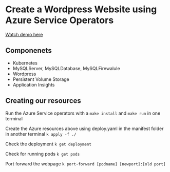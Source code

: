 # Create a Wordpress Website using Azure Service Operators

[Watch demo here](https://www.youtube.com/watch?v=H9RJBXPBxUY&t=1s)

## Componenets

- Kubernetes
- MySQLServer, MySQLDatabase, MySQLFirewalule
- Wordpress
- Persistent Volume Storage
- Application Insights

## Creating our resources

Run the Azure Service operators with a  `make install` and `make run` in one terminal

Create the Azure resources above using deploy.yaml in the manifest folder in another terminal
`k apply -f ./`

Check the deployment
`k get deployment`

Check for running pods
`k get pods`

Port forward the webpage
`k port-forward [podname] [newport]:[old port]`
